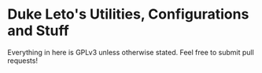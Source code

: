 # Duke Leto's Utilities, Configurations and Stuff

Everything in here is GPLv3 unless otherwise stated. Feel free to submit pull requests!
